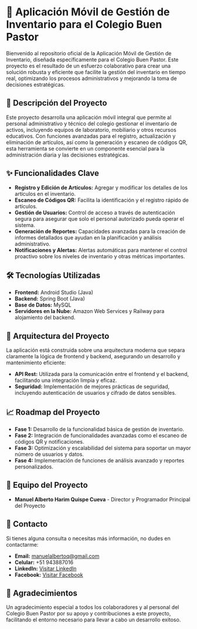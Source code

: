 # :star2: Aplicación Móvil de Gestión de Inventario para el Colegio Buen Pastor

Bienvenido al repositorio oficial de la Aplicación Móvil de Gestión de Inventario, diseñada específicamente para el Colegio Buen Pastor. Este proyecto es el resultado de un esfuerzo colaborativo para crear una solución robusta y eficiente que facilite la gestión del inventario en tiempo real, optimizando los procesos administrativos y mejorando la toma de decisiones estratégicas.

## :pushpin: Descripción del Proyecto
Este proyecto desarrolla una aplicación móvil integral que permite al personal administrativo y técnico del colegio gestionar el inventario de activos, incluyendo equipos de laboratorio, mobiliario y otros recursos educativos. Con funciones avanzadas para el registro, actualización y eliminación de artículos, así como la generación y escaneo de códigos QR, esta herramienta se convierte en un componente esencial para la administración diaria y las decisiones estratégicas.

## :sparkles: Funcionalidades Clave
- **Registro y Edición de Artículos:** Agregar y modificar los detalles de los artículos en el inventario.
- **Escaneo de Códigos QR:** Facilita la identificación y el registro rápido de artículos.
- **Gestión de Usuarios:** Control de acceso a través de autenticación segura para asegurar que solo el personal autorizado pueda operar el sistema.
- **Generación de Reportes:** Capacidades avanzadas para la creación de informes detallados que ayudan en la planificación y análisis administrativo.
- **Notificaciones y Alertas:** Alertas automáticas para mantener el control proactivo sobre los niveles de inventario y otras métricas importantes.

## :hammer_and_wrench: Tecnologías Utilizadas
- **Frontend:** Android Studio (Java)
- **Backend:** Spring Boot (Java)
- **Base de Datos:** MySQL
- **Servidores en la Nube:** Amazon Web Services y Railway para alojamiento del backend.
  
## :file_folder: Arquitectura del Proyecto
La aplicación está construida sobre una arquitectura moderna que separa claramente la lógica de frontend y backend, asegurando un desarrollo y mantenimiento eficiente:
- **API Rest:** Utilizada para la comunicación entre el frontend y el backend, facilitando una integración limpia y eficaz.
- **Seguridad:** Implementación de mejores prácticas de seguridad, incluyendo autenticación de usuarios y cifrado de datos sensibles.

## :chart_with_upwards_trend: Roadmap del Proyecto
- **Fase 1:** Desarrollo de la funcionalidad básica de gestión de inventario.
- **Fase 2:** Integración de funcionalidades avanzadas como el escaneo de códigos QR y notificaciones.
- **Fase 3:** Optimización y escalabilidad del sistema para soportar un mayor número de usuarios y datos.
- **Fase 4:** Implementación de funciones de análisis avanzado y reportes personalizados.

## :busts_in_silhouette: Equipo del Proyecto
- **Manuel Alberto Harim Quispe Cueva** - Director y Programador Principal del Proyecto

## :email: Contacto
Si tienes alguna consulta o necesitas más información, no dudes en contactarme:
- **Email:** [manuelalbertoq@gmail.com](mailto:manuelalbertoq@gmail.com)
- **Celular:** +51 943887016
- **LinkedIn:** [Visitar LinkedIn](https://www.linkedin.com/in/manuel-alberto-harim-quispe-cueva-089205220/)
- **Facebook:** [Visitar Facebook](https://www.facebook.com/manuelalberto.harinquispecueva.79/)
  
## :clap: Agradecimientos
Un agradecimiento especial a todos los colaboradores y al personal del Colegio Buen Pastor por su apoyo y contribuciones a este proyecto, facilitando el entorno necesario para llevar a cabo un desarrollo exitoso.